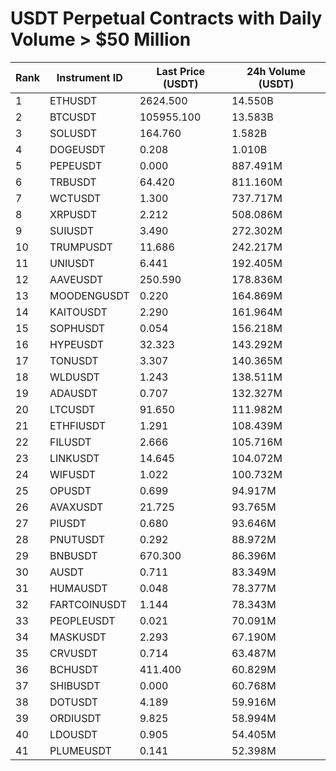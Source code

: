 # USDT Perpetual Contracts with Daily Volume > $50 Million

| Rank | Instrument ID | Last Price (USDT) | 24h Volume (USDT) |
|------|---------------|-------------------|-------------------|
| 1 | ETHUSDT | 2624.500 | 14.550B |
| 2 | BTCUSDT | 105955.100 | 13.583B |
| 3 | SOLUSDT | 164.760 | 1.582B |
| 4 | DOGEUSDT | 0.208 | 1.010B |
| 5 | PEPEUSDT | 0.000 | 887.491M |
| 6 | TRBUSDT | 64.420 | 811.160M |
| 7 | WCTUSDT | 1.300 | 737.717M |
| 8 | XRPUSDT | 2.212 | 508.086M |
| 9 | SUIUSDT | 3.490 | 272.302M |
| 10 | TRUMPUSDT | 11.686 | 242.217M |
| 11 | UNIUSDT | 6.441 | 192.405M |
| 12 | AAVEUSDT | 250.590 | 178.836M |
| 13 | MOODENGUSDT | 0.220 | 164.869M |
| 14 | KAITOUSDT | 2.290 | 161.964M |
| 15 | SOPHUSDT | 0.054 | 156.218M |
| 16 | HYPEUSDT | 32.323 | 143.292M |
| 17 | TONUSDT | 3.307 | 140.365M |
| 18 | WLDUSDT | 1.243 | 138.511M |
| 19 | ADAUSDT | 0.707 | 132.327M |
| 20 | LTCUSDT | 91.650 | 111.982M |
| 21 | ETHFIUSDT | 1.291 | 108.439M |
| 22 | FILUSDT | 2.666 | 105.716M |
| 23 | LINKUSDT | 14.645 | 104.072M |
| 24 | WIFUSDT | 1.022 | 100.732M |
| 25 | OPUSDT | 0.699 | 94.917M |
| 26 | AVAXUSDT | 21.725 | 93.765M |
| 27 | PIUSDT | 0.680 | 93.646M |
| 28 | PNUTUSDT | 0.292 | 88.972M |
| 29 | BNBUSDT | 670.300 | 86.396M |
| 30 | AUSDT | 0.711 | 83.349M |
| 31 | HUMAUSDT | 0.048 | 78.377M |
| 32 | FARTCOINUSDT | 1.144 | 78.343M |
| 33 | PEOPLEUSDT | 0.021 | 70.091M |
| 34 | MASKUSDT | 2.293 | 67.190M |
| 35 | CRVUSDT | 0.714 | 63.487M |
| 36 | BCHUSDT | 411.400 | 60.829M |
| 37 | SHIBUSDT | 0.000 | 60.768M |
| 38 | DOTUSDT | 4.189 | 59.916M |
| 39 | ORDIUSDT | 9.825 | 58.994M |
| 40 | LDOUSDT | 0.905 | 54.405M |
| 41 | PLUMEUSDT | 0.141 | 52.398M |
